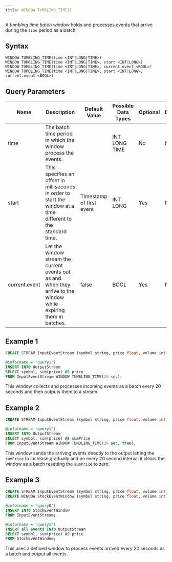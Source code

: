 ```yaml
---
title: WINDOW TUMBLING_TIME()
---
```


A _tumbling time batch window_ holds and processes events that arrive during the `time` period as a batch.

## Syntax

    WINDOW TUMBLING_TIME(time <INT|LONG|TIME>)
    WINDOW TUMBLING_TIME(time <INT|LONG|TIME>, start <INT|LONG>)
    WINDOW TUMBLING_TIME(time <INT|LONG|TIME>, current.event <BOOL>)
    WINDOW TUMBLING_TIME(time <INT|LONG|TIME>, start <INT|LONG>, current.event <BOOL>)

## Query Parameters

| Name              | Description       | Default Value            | Possible Data Types | Optional | Dynamic |
|--------------|----------------------------------------------------|----------------|----------------|----------|---------|
| time      | The batch time period in which the window process the events.       |          | INT LONG TIME       | No       | No      |
| start      | This specifies an offset in milliseconds in order to start the window at a time different to the standard time.    | Timestamp of first event | INT LONG      | Yes      | No      |
| current.event | Let the window stream the current events out as and when they arrive to the window while expiring them in batches. | false     | BOOL     | Yes      | No      |

## Example 1

```sql
CREATE STREAM InputEventStream (symbol string, price float, volume int);

@info(name = 'query1')
INSERT INTO OutputStream
SELECT symbol, sum(price) AS price
FROM InputEventStream WINDOW TUMBLING_TIME(20 sec);
```

This window collects and processes incoming events as a batch every 20 seconds and then outputs them to a stream.

## Example 2

```sql
CREATE STREAM InputEventStream (symbol string, price float, volume int);

@info(name = 'query1')
INSERT INTO OutputStream
SELECT symbol, sum(price) AS sumPrice
FROM InputEventStream WINDOW TUMBLING_TIME(20 sec, true);
```

This window sends the arriving events directly to the output letting the `sumPrice` to increase gradually and on every 20 second interval it clears the window as a batch resetting the `sumPrice` to zero.

## Example 3

```sql
CREATE STREAM InputEventStream (symbol string, price float, volume int);
CREATE WINDOW StockEventWindow (symbol string, price float, volume int) TUMBLING_TIME(20 sec) output all events;

@info(name = 'query0')
INSERT INTO StockEventWindow
FROM InputEventStream;

@info(name = 'query1')
INSERT all events INTO OutputStream 
SELECT symbol, sum(price) AS price
FROM StockEventWindow;
```

This uses a defined window to process events arrived every 20 seconds as a batch and output all events.

